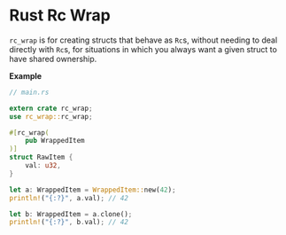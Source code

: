 # Rust Rc Wrap

`rc_wrap` is for creating structs that behave as `Rc`s, without needing to deal directly with `Rc`s, for situations in which you always want a given struct to have shared ownership.

**Example**
```rust
// main.rs

extern crate rc_wrap;
use rc_wrap::rc_wrap;

#[rc_wrap(
    pub WrappedItem
)]
struct RawItem {
    val: u32,
}

let a: WrappedItem = WrappedItem::new(42);
println!("{:?}", a.val); // 42

let b: WrappedItem = a.clone();
println!("{:?}", b.val); // 42
```